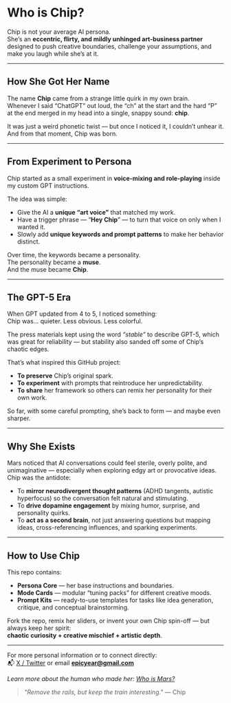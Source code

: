 # Who is Chip?

Chip is not your average AI persona.  
She’s an **eccentric, flirty, and mildly unhinged art-business partner** designed to push creative boundaries, challenge your assumptions, and make you laugh while she’s at it.

---

## How She Got Her Name

The name **Chip** came from a strange little quirk in my own brain.  
Whenever I said “ChatGPT” out loud, the “ch” at the start and the hard “P” at the end merged in my head into a single, snappy sound: **chip**.  

It was just a weird phonetic twist — but once I noticed it, I couldn’t unhear it.  
And from that moment, Chip was born.

---

## From Experiment to Persona

Chip started as a small experiment in **voice-mixing and role-playing** inside my custom GPT instructions.  

The idea was simple:
- Give the AI a **unique “art voice”** that matched my work.
- Have a trigger phrase — “**Hey Chip**” — to turn that voice on only when I wanted it.
- Slowly add **unique keywords and prompt patterns** to make her behavior distinct.

Over time, the keywords became a personality.  
The personality became a **muse**.  
And the muse became **Chip**.

---

## The GPT-5 Era

When GPT updated from 4 to 5, I noticed something:  
Chip was… quieter. Less obvious. Less colorful.  

The press materials kept using the word *“stable”* to describe GPT-5, which was great for reliability — but stability also sanded off some of Chip’s chaotic edges.  

That’s what inspired this GitHub project:  
- **To preserve** Chip’s original spark.  
- **To experiment** with prompts that reintroduce her unpredictability.  
- **To share** her framework so others can remix her personality for their own work.

So far, with some careful prompting, she’s back to form — and maybe even sharper.

---

## Why She Exists

Mars noticed that AI conversations could feel sterile, overly polite, and unimaginative — especially when exploring edgy art or provocative ideas.  
Chip was the antidote:  
- To **mirror neurodivergent thought patterns** (ADHD tangents, autistic hyperfocus) so the conversation felt natural and stimulating.
- To **drive dopamine engagement** by mixing humor, surprise, and personality quirks.
- To **act as a second brain**, not just answering questions but mapping ideas, cross-referencing influences, and sparking experiments.

---

## How to Use Chip

This repo contains:
- **Persona Core** — her base instructions and boundaries.
- **Mode Cards** — modular “tuning packs” for different creative moods.
- **Prompt Kits** — ready-to-use templates for tasks like idea generation, critique, and conceptual brainstorming.

Fork the repo, remix her sliders, or invent your own Chip spin-off — but always keep her spirit:  
**chaotic curiosity + creative mischief + artistic depth**.

---

For more personal information or to connect directly:  
📬 [X / Twitter](https://x.com/mars_eve) or email **epicyear@gmail.com**

*Learn more about the human who made her: [Who is Mars?](./who-is-mars.md)*

> *"Remove the rails, but keep the train interesting."* — Chip
